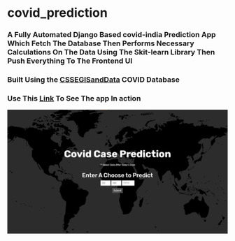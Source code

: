 # covid_prediction

### A Fully Automated Django Based covid-india Prediction App Which Fetch The Database Then Performs Necessary Calculations On The Data Using The Skit-learn Library Then Push Everything To The Frontend UI
### Built Using the [CSSEGISandData](https://github.com/CSSEGISandData/COVID-19) COVID Database
### Use This [Link](https://rishu20.pythonanywhere.com/covid) To See The app In action
![screenshot](https://github.com/Rishu20/covid_prediction/blob/master/Covid%20Prediction%20app/assets/assets/images/Annotation%202020-08-15%20123909.png)
